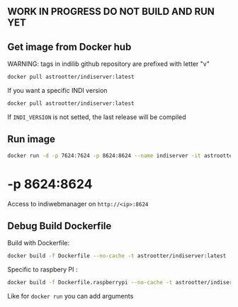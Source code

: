 ## WORK IN PROGRESS DO NOT BUILD AND RUN YET 

## Get image from Docker hub

WARNING: tags in indilib github repository are prefixed with letter "v"
```bash
docker pull astrootter/indiserver:latest
```
If you want a specific INDI version
```bash
docker pull astrootter/indiserver:latest
```

If `INDI_VERSION` is not setted, the last release will be compiled

## Run image
```bash
docker run -d -p 7624:7624 -p 8624:8624 --name indiserver -it astrootter/indiserver:latest
```
# -p 8624:8624
Access to indiwebmanager on `http://<ip>:8624`


## Debug Build Dockerfile

Build with Dockerfile:
```bash
docker build -f Dockerfile --no-cache -t astrootter/indiserver:latest .
```
Specific to raspbery PI :
```bash
docker build -f Dockerfile.raspberrypi --no-cache -t astrootter/indiserver:latest .
```

Like for `docker run` you can add arguments 
